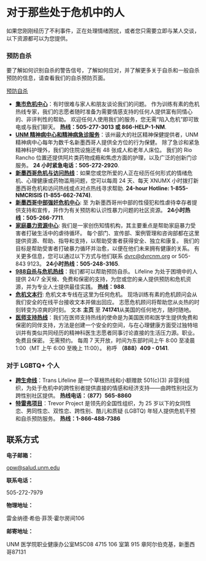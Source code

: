 # 对于那些处于危机中的人

如果您刚刚经历了不利事件，正在处理情绪困扰，或者您只需要立即与某人交谈，以下资源都可以为您提供。 

### 预防自杀

要了解如何识别自杀的警告信号，了解如何应对，并了解更多关于自杀和一般自杀预防的信息，请查看我们的自杀预防页面。

[预防自杀](suicide-prevention.html)

-   [**集市危机中心**](http://www.agoracares.org/)：有时很难与家人和朋友谈论我们的问题。 作为训练有素的危机热线专家，我们的志愿者随时准备为需要情感支持的任何人提供富有同情心的、非评判性的帮助。 欢迎任何人使用我们的服务，您无需“陷入危机”即可致电或与我们聊天。 **热线：505-277-3013 或 866-HELP-1-NM**.
-   [**UNM 精神病中心和精神病急诊服务**](https://zh-cn.hsc.unm.edu/health/locations/psychiatric-center.html)：该州最大的社区精神保健提供者，UNM 精神病中心每年为数千名新墨西哥人提供全方位的行为保健。 除了急诊和紧急精神科护理外，我们的住院设施还有 48 张成人和老年人床位。 我们的 Rio Rancho 位置还提供阿片类药物成瘾和焦虑方面的护理，以及广泛的创新门诊服务。 **24 小时紧急电话：505-272-2920**.
-   [**新墨西哥危机与访问热线**](http://www.nmcrisisline.com/)：如果您或您所爱的人正在经历任何形式的情绪危机、心理健康或药物滥用问题，您可以每周 24 天、每天 XNUMX 小时拨打新墨西哥危机和访问热线或点对点热线寻求帮助. **24-hour Hotline: 1-855-NMCRISIS (1-855-662-7474)**.
-   [**新墨西哥中部强奸危机中心**](https://rapecrisiscnm.org/): 至 为新墨西哥州中部的性侵犯和性虐待幸存者提供支持和宣传，并作为有关预防和认识性暴力问题的社区资源。 **24小时热线：505-266-7711**.
-   [**家庭暴力资源中心**](https://dvrcnm.org/): 我们是一家创伤知情机构，其主要重点是帮助家庭暴力受害者打破生活中的虐待循环。 每个部门、宣传部、案例管理和咨询部都在这里提供资源、帮助、指导和支持，以帮助受害者获得安全、独立和康复。 我们的目标是帮助受害者打破暴力循环并治愈，以便在他们未来拥有健康的关系。 有关更多信息，您可以通过以下方式与他们联系 [dvrc@dvrcnm.org](mailto:dvrc@dvrcnm.org) or 505-843 9123。 **24小时热线：505-248-3165**.
-   [**988自杀与危机热线**](https://988lifeline.org)：我们都可以帮助预防自杀。 Lifeline 为处于困境中的人提供 24/7 全天候、免费和保密的支持，为您或您的亲人提供预防和危机资源，并为专业人士提供最佳实践。 **热线：988**.
-   [**危机文本行**](https://www.crisistextline.org/): 危机文本专线在这里为任何危机。 现场训练有素的危机顾问会从我们安全的在线平台接收文本并做出回应。 志愿危机顾问将帮助您从炎热的时刻转变为凉爽的时刻。 文本 **主页** 至 **741741**从美国的任何地方，随时随地。
-   [**医师支持热线**](https://www.physiciansupportline.com/)：我们在医师支持热线的使命是为美国医师和医学生提供免费和保密的同伴支持，方法是创建一个安全的空间，与在心理健康方面受过独特培训并有类似共同经历的精神科医生志愿者同事讨论直接的生活压力源。职业。 免费且保密。 无需预约。 每周 7 天开放，时间为东部时间上午 8:00 至凌晨 1:00（MT 上午 6:00 至晚上 11:00）。 称呼 **（888）409 - 0141**.

### **对于 LGBTQ+ 个人**

-   **[跨生命线](https://translifeline.org)**：Trans Lifeline 是一个草根热线和小额赠款 501(c)(3) 非营利组织，为处于危机中的跨性别者提供直接的情感和经济支持——由跨性别社区为跨性别社区提供。 **热线电话：（877）565-8860**
-   **[特雷弗项目](https://www.thetrevorproject.org/)**：Trevor Project 是领先的全国性组织，为 25 岁以下的女同性恋、男同性恋、双性恋、跨性别、酷儿和质疑 (LGBTQ) 年轻人提供危机干预和自杀预防服务。 **热线：1-866-488-7386**

## 联系方式

**电子邮箱：**

[opw@salud.unm.edu](mailto:opw@salud.unm.edu)

**联系电话：**

505-272-7979

**物理地址：** 

雷金纳德·希伯·菲茨·霍尔房间106

**邮寄地址：**

UNM 医学院职业健康办公室MSC08 4715 106 室第 915 章阿尔伯克基，新墨西哥87131